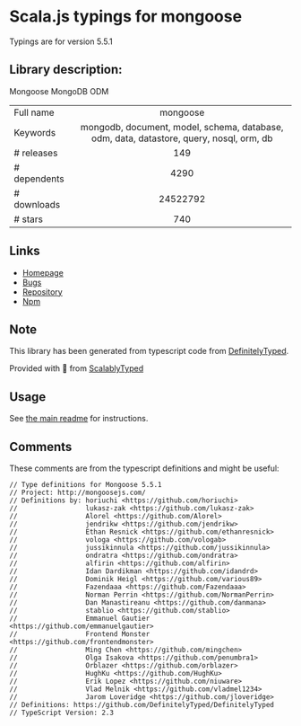 
# Scala.js typings for mongoose

Typings are for version 5.5.1

## Library description:
Mongoose MongoDB ODM

|                    |                 |
| ------------------ | :-------------: |
| Full name          | mongoose |
| Keywords           | mongodb, document, model, schema, database, odm, data, datastore, query, nosql, orm, db |
| # releases         | 149 |
| # dependents       | 4290 |
| # downloads        | 24522792 |
| # stars            | 740 |

## Links
- [Homepage](http://mongoosejs.com)
- [Bugs](https://github.com/Automattic/mongoose/issues/new)
- [Repository](https://github.com/Automattic/mongoose)
- [Npm](https://www.npmjs.com/package/mongoose)
    


## Note
This library has been generated from typescript code from [DefinitelyTyped](https://definitelytyped.org).

Provided with :purple_heart: from [ScalablyTyped](https://github.com/oyvindberg/ScalablyTyped)

## Usage
See [the main readme](../../readme.md) for instructions.

## Comments

These comments are from the typescript definitions and might be useful:
```
// Type definitions for Mongoose 5.5.1
// Project: http://mongoosejs.com/
// Definitions by: horiuchi <https://github.com/horiuchi>
//                 lukasz-zak <https://github.com/lukasz-zak>
//                 Alorel <https://github.com/Alorel>
//                 jendrikw <https://github.com/jendrikw>
//                 Ethan Resnick <https://github.com/ethanresnick>
//                 vologa <https://github.com/vologab>
//                 jussikinnula <https://github.com/jussikinnula>
//                 ondratra <https://github.com/ondratra>
//                 alfirin <https://github.com/alfirin>
//                 Idan Dardikman <https://github.com/idandrd>
//                 Dominik Heigl <https://github.com/various89>
//                 Fazendaaa <https://github.com/Fazendaaa>
//                 Norman Perrin <https://github.com/NormanPerrin>
//                 Dan Manastireanu <https://github.com/danmana>
//                 stablio <https://github.com/stablio>
//                 Emmanuel Gautier <https://github.com/emmanuelgautier>
//                 Frontend Monster <https://github.com/frontendmonster>
//                 Ming Chen <https://github.com/mingchen>
//                 Olga Isakova <https://github.com/penumbra1>
//                 Orblazer <https://github.com/orblazer>
//                 HughKu <https://github.com/HughKu>
//                 Erik Lopez <https://github.com/niuware>
//                 Vlad Melnik <https://github.com/vladmel1234>
//                 Jarom Loveridge <https://github.com/jloveridge>
// Definitions: https://github.com/DefinitelyTyped/DefinitelyTyped
// TypeScript Version: 2.3

```

